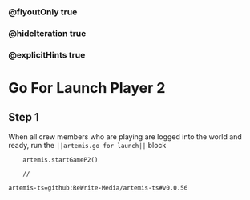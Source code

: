### @flyoutOnly true
### @hideIteration true
### @explicitHints true

# Go For Launch Player 2

## Step 1
When all crew members who are playing are logged into the world and ready, run the ``||artemis.go for launch||`` block

```ghost
    artemis.startGameP2()
```
```template
    //
```

```package
artemis-ts=github:ReWrite-Media/artemis-ts#v0.0.56
```